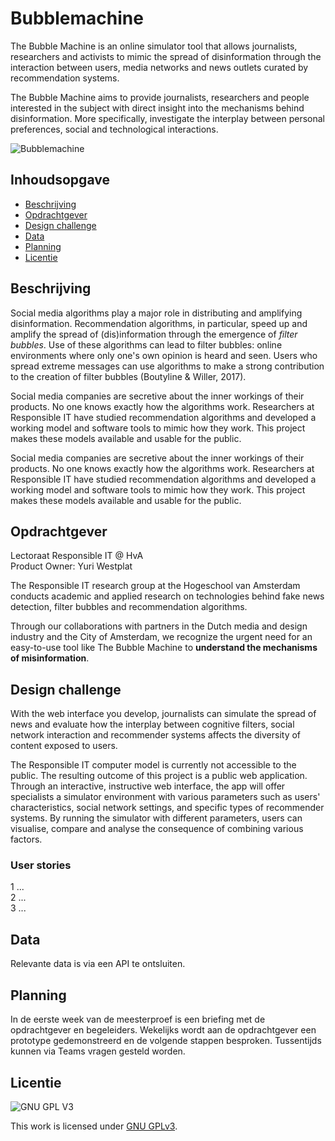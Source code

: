 # Bubblemachine
The Bubble Machine is an online simulator tool that allows journalists, researchers and activists to mimic the spread of disinformation through the interaction between users, media networks and news outlets curated by recommendation systems. 

The Bubble Machine aims to provide journalists, researchers and people interested in the subject with direct insight into the mechanisms behind disinformation. More specifically, investigate the interplay between personal preferences, social and technological interactions. 

![Bubblemachine](https://github.com/cmda-minor-web-cases/bubblemachine/blob/main/assets/bubblemachine.png?raw=true)

## Inhoudsopgave
  * [Beschrijving](#beschrijving)
  * [Opdrachtgever](#opdrachtgever)
  * [Design challenge](#design-challege)
  * [Data](#data)
  * [Planning](#planning)
  * [Licentie](#licentie)

## Beschrijving
Social media algorithms play a major role in distributing and amplifying disinformation. Recommendation algorithms, in particular, speed up and amplify the spread of (dis)information through the emergence of *filter bubbles*. Use of these algorithms can lead to filter bubbles: online environments where only one's own opinion is heard and seen. Users who spread extreme messages can use algorithms to make a strong contribution to the creation of filter bubbles (Boutyline & Willer, 2017).

Social media companies are secretive about the inner workings of their products. No one knows exactly how the algorithms work. Researchers at Responsible IT have studied recommendation algorithms and developed a working model and software tools to mimic how they work. This project makes these models available and usable for the public. 

Social media companies are secretive about the inner workings of their products. No one knows exactly how the algorithms work. Researchers at Responsible IT have studied recommendation algorithms and developed a working model and software tools to mimic how they work. This project makes these models available and usable for the public. 

## Opdrachtgever
Lectoraat Responsible IT @ HvA  
Product Owner: Yuri Westplat

The Responsible IT research group at the Hogeschool van Amsterdam conducts academic and applied research on technologies behind fake news detection, filter bubbles and recommendation algorithms. 

Through our collaborations with partners in the Dutch media and design industry and the City of Amsterdam, we recognize the urgent need for an easy-to-use tool like The Bubble Machine to **understand the mechanisms of misinformation**.

## Design challenge

With the web interface you develop, journalists can simulate the spread of news and evaluate how the interplay between cognitive filters, social network interaction and recommender systems affects the diversity of content exposed to users. 

The Responsible IT computer model is currently not accessible to the public. The resulting outcome of this project is a public web application. Through an interactive, instructive web interface, the app will offer specialists a simulator environment with various parameters such as users' characteristics, social network settings, and specific types of recommender systems. By running the simulator with different parameters, users can visualise, compare and analyse the consequence of combining various factors.

### User stories
1 ...  
2 ...  
3 ...  

## Data
Relevante data is via een API te ontsluiten.

## Planning
In de eerste week van de meesterproef is een briefing met de opdrachtgever en begeleiders. Wekelijks wordt aan de opdrachtgever een prototype gedemonstreerd en de volgende stappen besproken. Tussentijds kunnen via Teams vragen gesteld worden.

## Licentie

![GNU GPL V3](https://www.gnu.org/graphics/gplv3-127x51.png)

This work is licensed under [GNU GPLv3](./LICENSE).
